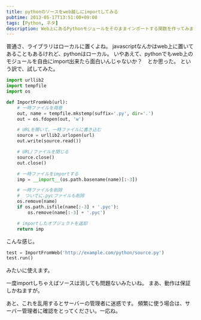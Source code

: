 ```yaml
---
title: pythonのソースをweb越しにimportしてみる
pubtime: 2013-05-17T13:51:00+09:00
tags: [Python, ネタ]
description: Web上にあるPythonモジュールをそのままインポートする関数を作ってみました。かなり危険な気がするけれど、まあ実験用として。
---
```


普通さ、ライブラリはローカルに置くよね。
javascriptなんかはweb上に置いてあることもあるけれど、pythonはローカル。
いやあえて、pythonでもweb上のモジュールを自由にimport出来たら面白いんじゃないか？　とか思った。
という訳で、試してみた。

``` python
import urllib2
import tempfile
import os

def ImportFromWeb(url):
	# 一時ファイルを用意
	out, name = tempfile.mkstemp(suffix='.py', dir='.')
	out = os.fdopen(out, 'w')

	# URLを開いて、一時ファイルに書き込む
	source = urllib2.urlopen(url)
	out.write(source.read())

	# URL/ファイルを閉じる
	source.close()
	out.close()

	# 一時ファイルをimportする
	imp = __import__(os.path.basename(name)[:-3])

	# 一時ファイルを削除
	#  ついでに.pycファイルも削除
	os.remove(name)
	if os.path.isfile(name[:-3] + '.pyc'):
		os.remove(name[:-3] + '.pyc')

	# importしたオブジェクトを返却
	return imp
```
こんな感じ。

``` python
test = ImportFromWeb('http://example.com/python/source.py')
test.run()
```
みたいに使えます。

一度importしちゃえばソースは消しても問題ないみたいね。
まあ、動作は保証しかねますが。

あと、これを乱用するとサーバーの管理者に迷惑です。
頻繁に使う場合は、サーバー管理者に確認をとってください。一応ね。
